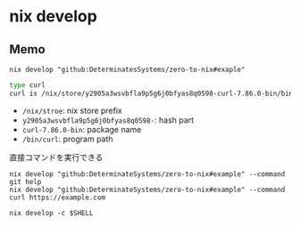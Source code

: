 # nix develop

## Memo

`nix develop "github:DeterminatesSystems/zero-to-nix#exaple"`

```sh
type curl
curl is /nix/store/y2905a3wsvbfla9p5g6j0bfyas8q0598-curl-7.86.0-bin/bin/curl 
```

* `/nix/stroe`: nix store prefix
* `y2905a3wsvbfla9p5g6j0bfyas8q0598-`: hash part
* `curl-7.86.0-bin`: package name
* `/bin/curl`: program path


直接コマンドを実行できる

```
nix develop "github:DeterminateSystems/zero-to-nix#example" --command git help
nix develop "github:DeterminateSystems/zero-to-nix#example" --command curl https://example.com

nix develop -c $SHELL
```
